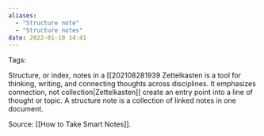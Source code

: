 ```yaml
---
aliases:
  - "Structure note"
  - "Structure notes"
date: 2022-01-10 14:41
---
```

Tags:

Structure, or index, notes in a [[202108281939 Zettelkasten is a tool for thinking, writing, and connecting thoughts across disciplines. It emphasizes connection, not collection|Zettelkasten]] create an entry point into a line of thought or topic. A structure note is a collection of linked notes in one document.

Source: [[How to Take Smart Notes]].